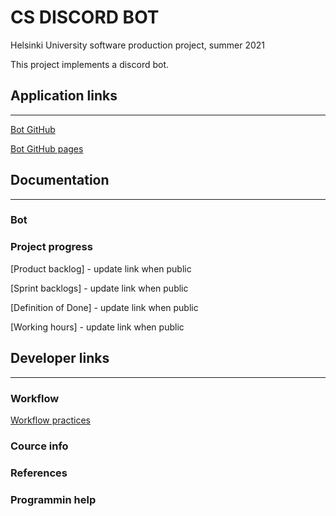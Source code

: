 # CS DISCORD BOT

Helsinki University software production project, summer 2021

This project implements a discord bot.

## Application links
---
[Bot GitHub](https://github.com/CS-DISCORD-BOT/cs-discord-bot)

[Bot GitHub pages](https://cs-discord-bot.github.io/project-info/)

## Documentation
---

### Bot

### Project progress
[Product backlog] - update link when public

[Sprint backlogs] - update link when public

[Definition of Done] - update link when public

[Working hours] - update link when public

## Developer links
---

### Workflow
[Workflow practices](/workflow.md)

### Cource info

### References

### Programmin help